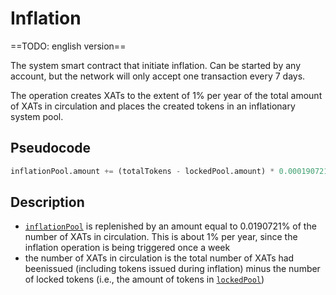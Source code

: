 # Inflation

==TODO: english version==

The system smart contract that initiate inflation. Can be started by any account, but the network will only accept one transaction every 7 days.

The operation creates XATs to the extent of 1% per year of the total amount of XATs in circulation and places the created tokens in an inflationary system pool.

## Pseudocode

```python
inflationPool.amount += (totalTokens - lockedPool.amount) * 0.000190721
```

## Description

- [`inflationPool`][1] is replenished by an amount equal to 0.0190721% of the number of XATs in circulation. This is about 1% per year, since the inflation operation is being triggered once a week
- the number of XATs in circulation is the total number of XATs had beenissued (including tokens issued during inflation) minus the number of locked tokens (i.e., the amount of tokens in [`lockedPool`][2])

[1]: ../glossary/system-pools.md#inflationpool
[2]: ../glossary/system-pools.md#lockedpool
